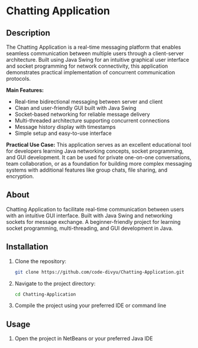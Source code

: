 # Chatting Application

## Description

The Chatting Application is a real-time messaging platform that enables seamless communication between multiple users through a client-server architecture. Built using Java Swing for an intuitive graphical user interface and socket programming for network connectivity, this application demonstrates practical implementation of concurrent communication protocols.

**Main Features:**
- Real-time bidirectional messaging between server and client
- Clean and user-friendly GUI built with Java Swing
- Socket-based networking for reliable message delivery
- Multi-threaded architecture supporting concurrent connections
- Message history display with timestamps
- Simple setup and easy-to-use interface

**Practical Use Case:**
This application serves as an excellent educational tool for developers learning Java networking concepts, socket programming, and GUI development. It can be used for private one-on-one conversations, team collaboration, or as a foundation for building more complex messaging systems with additional features like group chats, file sharing, and encryption.

## About
Chatting Application to facilitate real-time communication between users with an intuitive GUI interface. Built with Java Swing and networking sockets for message exchange. A beginner-friendly project for learning socket programming, multi-threading, and GUI development in Java.

## Installation
1. Clone the repository:
   ```bash
   git clone https://github.com/code-divyu/Chatting-Application.git
   ```
2. Navigate to the project directory:
   ```bash
   cd Chatting-Application
   ```
3. Compile the project using your preferred IDE or command line

## Usage
1. Open the project in NetBeans or your preferred Java IDE

